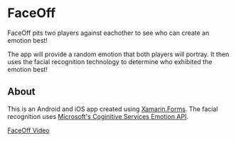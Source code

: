 # FaceOff
FaceOff pits two players against eachother to see who can create an emotion best! 

The app will provide a random emotion that both players will portray. It then uses the facial recognition technology to determine who exhibited the emotion best!

## About
This is an Android and iOS app created using [Xamarin.Forms](https://www.xamarin.com/forms). The facial recognition uses [Microsoft's Coginitive Services Emotion API](https://www.microsoft.com/cognitive-services/). 

[FaceOff Video](./FaceOff_GifDemo.gif)
